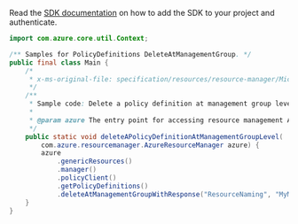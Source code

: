 Read the [SDK documentation](https://github.com/Azure/azure-sdk-for-java/blob/azure-resourcemanager_2.11.0/sdk/resourcemanager/azure-resourcemanager/README.md) on how to add the SDK to your project and authenticate.

```java
import com.azure.core.util.Context;

/** Samples for PolicyDefinitions DeleteAtManagementGroup. */
public final class Main {
    /*
     * x-ms-original-file: specification/resources/resource-manager/Microsoft.Authorization/stable/2021-06-01/examples/deletePolicyDefinitionAtManagementGroup.json
     */
    /**
     * Sample code: Delete a policy definition at management group level.
     *
     * @param azure The entry point for accessing resource management APIs in Azure.
     */
    public static void deleteAPolicyDefinitionAtManagementGroupLevel(
        com.azure.resourcemanager.AzureResourceManager azure) {
        azure
            .genericResources()
            .manager()
            .policyClient()
            .getPolicyDefinitions()
            .deleteAtManagementGroupWithResponse("ResourceNaming", "MyManagementGroup", Context.NONE);
    }
}
```

